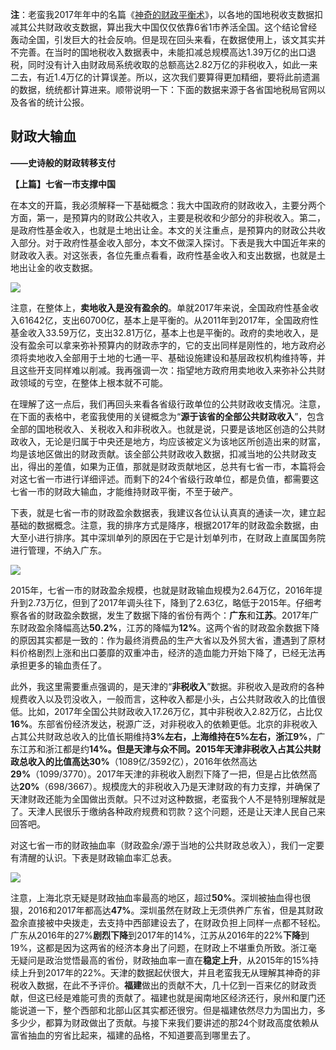 **注**：老蛮我2017年年中的名篇《[神奇的财政平衡术](神奇的财政平衡术.md)》，以各地的国地税收支数据扣减其公共财政收支数据，算出我大中国仅仅依靠6省1市养活全国。这个结论曾经轰动全国，引发巨大的社会反响。但是现在回头来看，在数据使用上，该文其实并不完善。在当时的国地税收入数据表中，未能扣减总规模高达1.39万亿的出口退税，同时没有计入由财政局系统收取的总额高达2.82万亿的非税收入，如此一来二去，有近1.4万亿的计算误差。所以，这次我们要算得更加精细，要将此前遗漏的数据，统统都计算进来。顺带说明一下：下面的数据来源于各省国地税局官网以及各省的统计公报。

## **财政大输血**

**——史诗般的财政转移支付**

**【上篇】七省一市支撑中国**

在本文的开篇，我必须解释一下基础概念：我大中国政府的财政收入，主要分两个方面，第一，是预算内的财政公共收入，主要是税收和少部分的非税收入。第二，是政府性基金收入，也就是土地出让金。本文的关注重点，是预算内的财政公共收入部分。对于政府性基金收入部分，本文不做深入探讨。下表是我大中国近年来的财政收入表。对这张表，各位先重点看看，政府性基金收入和支出数据，也就是土地出让金的收支数据。

![](#)

注意，在整体上，**卖地收入是没有盈余的**。单就2017年来说，全国政府性基金收入61642亿，支出60700亿，基本上是平衡的。从2011年到2017年，全国政府性基金收入33.59万亿，支出32.81万亿，基本上也是平衡的。政府的卖地收入，是没有盈余可以拿来弥补预算内的财政赤字的，它的支出同样是刚性的，地方政府必须将卖地收入全部用于土地的七通一平、基础设施建设和基层政权机构维持等，并且这些开支同样难以削减。我再强调一次：指望地方政府用卖地收入来弥补公共财政领域的亏空，在整体上根本就不可能。

在理解了这一点后，我们再回头来看各省级行政单位的公共财政收支情况。注意，在下面的表格中，老蛮我使用的关键概念为“**源于该省的全部公共财政收入**”，包含全部的国地税收入、关税收入和非税收入。也就是说，只要是该地区创造的公共财政收入，无论是归属于中央还是地方，均应该被定义为该地区所创造出来的财富，均是该地区做出的财政贡献。该全部公共财政收入数据，扣减当地的公共财政支出，得出的差值，如果为正值，那就是财政贡献地区，总共有七省一市，本篇将会对这七省一市进行详细评述。而剩下的24个省级行政单位，都是负值，都需要这七省一市的财政大输血，才能维持财政平衡，不至于破产。

下表，就是七省一市的财政盈余数据表，我建议各位认认真真的通读一次，建立起基础的数据概念。注意，我的排序方式是降序，根据2017年的财政盈余数据，由大至小进行排序。其中深圳单列的原因在于它是计划单列市，在财政上直属国务院进行管理，不纳入广东。

![](#)

2015年，七省一市的财政盈余规模，也就是财政输血规模为2.64万亿，2016年提升到2.73万亿，但到了2017年调头往下，降到了2.63亿，略低于2015年。仔细考察各省的财政盈余数据，发生了数据下降的省份有两个：**广东**和**江苏**。2017年广东财政盈余降幅高达**50.2%**，江苏的降幅为**12%**。这两个省的财政盈余数据下降的原因其实都是一致的：作为最终消费品的生产大省以及外贸大省，遭遇到了原材料价格剧烈上涨和出口萎靡的双重冲击，经济的造血能力开始下降了，已经无法再承担更多的输血责任了。

此外，我这里需要重点强调的，是天津的“**非税收入**”数据。非税收入是政府的各种规费收入以及罚没收入，一般而言，这种收入都是小头，占公共财政收入的比值很低。比如，2017年全国公共财政收入17.26万亿，其中非税收入2.82万亿，占比仅**16%**。东部省份经济发达，税源广泛，对非税收入的依赖更低。北京的非税收入占其公共财政总收入的比值长期维持**3%**左右，上海维持在**5%**左右，浙江**9%**，广东江苏和浙江都是约**14%。**但是天津与众不同。2015年天津非税收入占其公共财政总收入的比值高达**30%**（1089亿/3592亿），2016年依然高达**29%**（1099/3770）。2017年天津的非税收入剧烈下降了一把，但是占比依然高达**20%**（698/3667）。规模庞大的非税收入乃是天津财政的有力支撑，并确保了天津财政还能为全国做出贡献。只不过对这种数据，老蛮我个人不是特别理解就是了。天津人民很乐于缴纳各种政府规费和罚款？这个问题，还是让天津人民自己来回答吧。

对这七省一市的财政抽血率（财政盈余/源于当地的公共财政总收入），我们一定要有清醒的认识。下表是财政输血率汇总表。

![](#)

注意，上海北京无疑是财政抽血率最高的地区，超过**50%**。深圳被抽血得也很狠，2016和2017年都高达**47%**。深圳虽然在财政上无须供养广东省，但是其财政盈余直接被中央拨走，去支持中西部建设去了，在财政负担上同样一点都不轻松。广东从2016年的27%**剧烈下降**到2017年的14%，江苏从2016年的22%**下降**到19%，这都是因为这两省的经济本身出了问题，在财政上不堪重负所致。浙江毫无疑问是政治觉悟最高的省份，财政抽血率一直在**稳定上升**，从2015年的15%持续上升到2017年的22%。天津的数据起伏很大，并且老蛮我无从理解其神奇的非税收入数据，在此不予评价。**福建**做出的贡献不大，几十亿到一百来亿的财政贡献，但这已经是难能可贵的贡献了。福建也就是闽南地区经济还行，泉州和厦门还能说道一下，整个西部和北部山区其实都还很穷。但是福建依然尽力为国出力，多多少少，都算为财政做出了贡献。与接下来我们要讲述的那24个财政高度依赖从富省抽血的穷省比起来，福建的品格，不知道要高到哪里去了。
